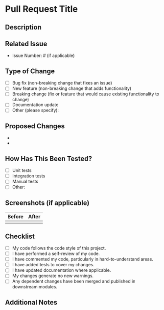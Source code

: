 # Pull Request Title

## Description

<!--- Provide a concise summary of your changes in the title above. Include relevant motivation and context for the changes. -->

## Related Issue

<!--- Link to the issue here using, for example, `Fixes #123` or `Closes #456`. -->
- Issue Number: # (if applicable)

## Type of Change

<!--- Place an `x` in all the boxes that apply. -->
- [ ] Bug fix (non-breaking change that fixes an issue)
- [ ] New feature (non-breaking change that adds functionality)
- [ ] Breaking change (fix or feature that would cause existing functionality to change)
- [ ] Documentation update
- [ ] Other (please specify):

## Proposed Changes

<!--- List the changes you've made. Bullet points are preferred. -->
- 
- 

## How Has This Been Tested?

<!--- Describe how you tested your changes. Include details like test configurations, versions, and manual or automated tests conducted. -->
- [ ] Unit tests
- [ ] Integration tests
- [ ] Manual tests
- [ ] Other:

## Screenshots (if applicable)

<!--- If your change affects the UI, please include screenshots to demonstrate the changes. -->
| Before | After |
|--------|-------|
|        |       |

## Checklist

<!--- Go through the checklist below and mark completed items with an `x`. -->
- [ ] My code follows the code style of this project.
- [ ] I have performed a self-review of my code.
- [ ] I have commented my code, particularly in hard-to-understand areas.
- [ ] I have added tests to cover my changes.
- [ ] I have updated documentation where applicable.
- [ ] My changes generate no new warnings.
- [ ] Any dependent changes have been merged and published in downstream modules.

## Additional Notes

<!--- Add any additional notes, questions, or concerns here. -->